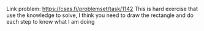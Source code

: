 Link problem: https://cses.fi/problemset/task/1142
This is hard exercise that use the knowledge to solve, I think you need to draw the rectangle and do each step to know 
what I am doing
